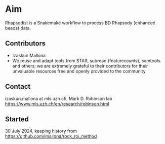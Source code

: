 # Aim

Rhapsodist is a Snakemake workflow to process BD Rhapsody (enhanced beads) data.

## Contributors

- Izaskun Mallona 
- We reuse and adapt tools from STAR, subread (featurecounts), samtools and others; we are extremely grateful to their contributors for their unvaluable resources free and openly provided to the community

## Contact

izaskun.mallona at mls.uzh.ch, Mark D. Robinson lab
https://www.mls.uzh.ch/en/research/robinson.html

## Started 

30 July 2024, keeping history from https://github.com/imallona/rock_roi_method
